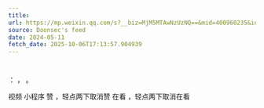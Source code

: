 ```yaml
---
title: 
url: https://mp.weixin.qq.com/s?__biz=MjM5MTAwNzUzNQ==&mid=400960235&idx=1&sn=95a37c99ae060e30f9a5618070575c4d
source: Doonsec's feed
date: 2024-05-11
fetch_date: 2025-10-06T17:13:57.904939
---
```


# 

：
，
。

视频
小程序
赞
，轻点两下取消赞
在看
，轻点两下取消在看